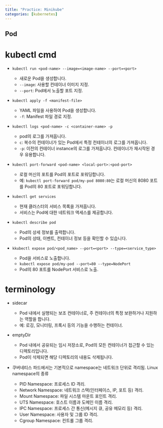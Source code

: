 ```yaml
---
title: "Practice: Minikube"
categories: [kubernetes]
---
```

## Pod

# kubectl cmd
- `kubectl run <pod-name> --image=<image-name> --port=<port>`
  - 새로운 Pod을 생성합니다.
  - `--image`: 사용할 컨테이너 이미지 지정.
  - `--port`: Pod에서 노출할 포트 지정.
  
- `kubectl apply -f <manifest-file>`
  - YAML 파일을 사용하여 Pod을 생성합니다.
  - `-f`: Manifest 파일 경로 지정.

- `kubectl logs <pod-name> -c <container-name> -p`
  - pod의 로그를 가져옵니다.
  - `c`: 복수의 컨테이너가 있는 Pod에서 특정 컨테이너의 로그를 가져옵니다.
  - `-p`: 이전의 컨테이너 instance의 로그를 가져옵니다. 컨테이너가 재시작된 경우 유용합니다.

- `kubectl port-forward <pod-name> <local-port>:<pod-port>`
  - 로컬 머신의 포트를 Pod의 포트로 포워딩합니다.
  - 예: `kubectl port-forward pod/my-pod 8080:80`는 로컬 머신의 8080 포트를 Pod의 80 포트로 포워딩합니다.

- `kubectl get services`
  - 현재 클러스터의 서비스 목록을 가져옵니다.
  - 서비스는 Pod에 대한 네트워크 액세스를 제공합니다.

- `kubectl describe pod`
  - Pod의 상세 정보를 출력합니다.
  - Pod의 상태, 이벤트, 컨테이너 정보 등을 확인할 수 있습니다.


- `kkubectl expose pod/<pod_name> --port=<port> --type=<service_type>`
  - Pod을 서비스로 노출합니다.
  - `kubectl expose pod/my-pod --port=80 --type=NodePort`
  - Pod의 80 포트를 NodePort 서비스로 노출.


# terminology

- sidecar
  - Pod 내에서 실행되는 보조 컨테이너로, 주 컨테이너의 특정  보완하거나 지원하는 역할을 합니다.
  - 예: 로깅, 모니터링, 프록시 등의 기능을 수행하는 컨테이너.
- emptyDir
  - Pod 내에서 공유되는 임시 저장소로, Pod의 모든 컨테이너가 접근할 수 있는 디렉토리입니다.
  - Pod이 삭제되면 해당 디렉토리의 내용도 삭제됩니다.


- 쿠버네티스 파드에서는 기본적으로 namespace는 네트워크 단위로 격리됨.
  Linux namespace의 종류
  - PID Namespace: 프로세스 ID 격리.
  - Network Namespace: 네트워크 스택(인터페이스, IP, 포트 등) 격리.
  - Mount Namespace: 파일 시스템 마운트 포인트 격리.
  - UTS Namespace: 호스트 이름과 도메인 이름 격리.
  - IPC Namespace: 프로세스 간 통신(메시지 큐, 공유 메모리 등) 격리.
  - User Namespace: 사용자 및 그룹 ID 격리.
  - Cgroup Namespace: 컨트롤 그룹 격리.
